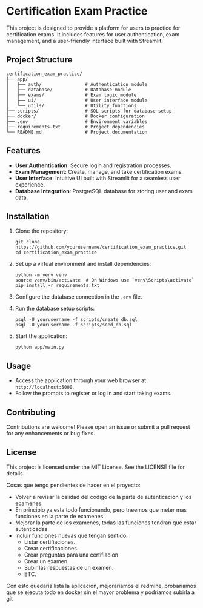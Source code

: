 # Certification Exam Practice

This project is designed to provide a platform for users to practice for certification exams. It includes features for user authentication, exam management, and a user-friendly interface built with Streamlit.

## Project Structure

```
certification_exam_practice/
├── app/
│   ├── auth/                # Authentication module
│   ├── database/            # Database module
│   ├── exams/               # Exam logic module
│   ├── ui/                  # User interface module
│   └── utils/               # Utility functions
├── scripts/                 # SQL scripts for database setup
├── docker/                  # Docker configuration
├── .env                     # Environment variables
├── requirements.txt         # Project dependencies
└── README.md                # Project documentation
```

## Features

- **User Authentication**: Secure login and registration processes.
- **Exam Management**: Create, manage, and take certification exams.
- **User Interface**: Intuitive UI built with Streamlit for a seamless user experience.
- **Database Integration**: PostgreSQL database for storing user and exam data.

## Installation

1. Clone the repository:
   ```
   git clone https://github.com/yourusername/certification_exam_practice.git
   cd certification_exam_practice
   ```

2. Set up a virtual environment and install dependencies:
   ```
   python -m venv venv
   source venv/bin/activate  # On Windows use `venv\Scripts\activate`
   pip install -r requirements.txt
   ```

3. Configure the database connection in the `.env` file.

4. Run the database setup scripts:
   ```
   psql -U yourusername -f scripts/create_db.sql
   psql -U yourusername -f scripts/seed_db.sql
   ```

5. Start the application:
   ```
   python app/main.py
   ```

## Usage

- Access the application through your web browser at `http://localhost:5000`.
- Follow the prompts to register or log in and start taking exams.

## Contributing

Contributions are welcome! Please open an issue or submit a pull request for any enhancements or bug fixes.

## License

This project is licensed under the MIT License. See the LICENSE file for details.




Cosas que tengo pendientes de hacer en el proyecto:
- Volver a revisar la calidad del codigo de la parte de autenticacion y los ecamenes.
- En principio ya esta todo funcionando, pero tneemos que meter mas funciones en la parte de examenes
- Mejorar la parte de los examenes, todas las funciones tendran que estar autenticadas.
- Incluir funciones nuevas que tengan sentido:
   - Listar certifiaciones.
   - Crear certificaciones.
   - Crear preguntas para una certifiacion
   - Crear un examen
   - Subir las respuestas de un examen.
   - ETC.

Con esto quedaria lista la aplicacion, mejorariamos el redmine, probariamos que se ejecuta todo en docker sin el mayor problema y podriamos subirla a git
